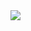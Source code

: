 <a href="https://www.linkedin.com/in/joshblaz/">
   <img src="https://blog.invoiceberry.com/wp-content/uploads/2015/08/LinkedIn.png">
</a>
